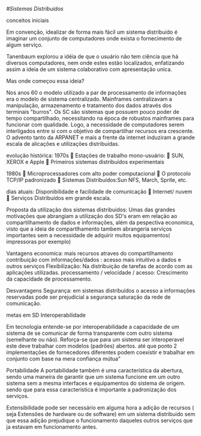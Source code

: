 *#Sistemas Distribuídos*

conceitos iniciais

Em convenção, idealizar de forma mais fácil um sistema distribuído é imaginar um conjunto de computadores onde exista o fornecimento de algum serviço.

Tanenbaum explorou a idéia de que o usuário não tem ciência que há diversos computadores, nem
onde estes estão localizados, enfatizando assim a ideia de um sistema colaborativo com apresentação unica.

Mas onde começou essa ideia?

Nos anos 60 o modelo utilizado a par de processamento de informações era o modelo de sistema centralizado. Mainframes centralizavam a manipulação, armazenamento e tratamento dos dados através dos terminais "burros".
Os SC são sistemas que possuem pouco poder de tempo compartilhado, necessitando na época de  robustos mainframes para funcionar com qualidade. 
Logo, a necessidade de computadores serem interligados entre si com o objetivo de compartilhar recursos era crescente.
O advento tanto da ARPANET e mais a frente da internet induziram a grande escala de alicações e utilizações distribuídas.

evolução histórica:
1970s
 Estações de trabalho mono-usuário:
 SUN, XEROX e Apple
 Primeiros sistemas distribuídos experimentais

1980s
 Microprocessadores com alto poder computacional
 O protocolo TCP/IP padronizado
 Sistemas Distribuídos:Sun NFS, March, Sprite, etc.

dias atuais:
Disponibilidade e facilidade de comunicação
 Internet/ nuvem
 Serviços Distribuídos em grande escala.

Proposta da utilização dos sistemas distribuidos:
 Umas das grandes motivações que abrangiam a utilização dos SD's eram em relação ao compartilhamento de dados e informações, além da pespectiva economica, visto que a ideia de compartlhamento tambem abrangeria serviços importantes sem a necessidade de adquirir muitos equipamentos( impressoras por exemplo)
 

Vantagens 
economica: mais recursos atraves do compartilhamento
contribuição com informações/dados : acesso mais intuitivo a dados e outros serviços
Flexibilização: Na distribuição de tarefas de acordo com as aplicações utilizadas.
processamento / velocidade / acesso: Crescimento da capacidade de processamento.

Desvantagens
Segurança: em sistemas distribuídos o acesso a informações reservadas pode ser prejudicial a segurança
saturação da rede de comunicação.

metas em SD
Interoperabilidade

Em tecnologia entende-se por interoperabilidade a capacidade de um sistema de se comunicar de forma transparente com outro sistema (semelhante ou não). Reforça-se que para um sistema ser interoperavel este deve trabalhar com modelos (padrões) abertos.
até que ponto 2 implementações de fornecedores diferentes podem coexistir e trabalhar em conjunto com base na mera confiança mútua"

Portabilidade
A portabilidade também é uma característica da abertura, sendo uma maneira de garantir que um sistema funcione em um outro sistema sem a mesma interfaces e equipamentos do sistema de origem. sendo que para essa característica é importante a padronização dos serviços.

Extensibilidade
pode ser necessário em alguma hora a adição de recursos ( seja Extensões de hardware ou de software) em um sistema distribuido sem que essa adição prejudique o funcionamento daqueles outros serviços que ja estavam em funcionamento antes.







